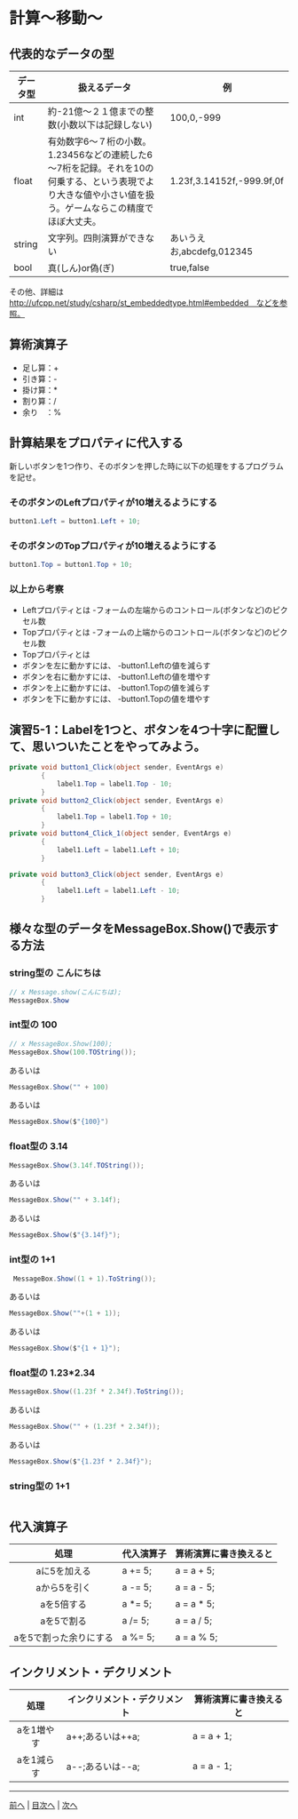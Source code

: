 # 計算～移動～

## 代表的なデータの型
|データ型|扱えるデータ|例|
|-------|-----------|--|
|int    | 約-21億～２１億までの整数(小数以下は記録しない)          | 100,0,-999 |
|float  | 有効数字6～７桁の小数。1.23456などの連続した6～7桁を記録。それを10の何乗する、という表現でより大きな値や小さい値を扱う。ゲームならこの精度でほぼ大丈夫。| 1.23f,3.14152f,-999.9f,0f |
|string | 文字列。四則演算ができない          | あいうえお,abcdefg,012345 |
|bool   | 真(しん)or偽(ぎ)          | true,false |

その他、詳細は http://ufcpp.net/study/csharp/st_embeddedtype.html#embedded　などを参照。

## 算術演算子
- 足し算：+
- 引き算：-
- 掛け算：*
- 割り算：/
- 余り　：%

## 計算結果をプロパティに代入する
新しいボタンを1つ作り、そのボタンを押した時に以下の処理をするプログラムを記せ。

### そのボタンのLeftプロパティが10増えるようにする
```cs
button1.Left = button1.Left + 10;
```

### そのボタンのTopプロパティが10増えるようにする
```cs
button1.Top = button1.Top + 10;
```

### 以上から考察
- Leftプロパティとは
  -フォームの左端からのコントロール(ボタンなど)のピクセル数
- Topプロパティとは
  -フォームの上端からのコントロール(ボタンなど)のピクセル数
- Topプロパティとは
- ボタンを左に動かすには、
  -button1.Leftの値を減らす
- ボタンを右に動かすには、
  -button1.Leftの値を増やす
- ボタンを上に動かすには、
  -button1.Topの値を減らす
- ボタンを下に動かすには、
  -button1.Topの値を増やす

## 演習5-1：Labelを1つと、ボタンを4つ十字に配置して、思いついたことをやってみよう。

```cs
private void button1_Click(object sender, EventArgs e)
        {
            label1.Top = label1.Top - 10;  
        }
private void button2_Click(object sender, EventArgs e)
        {
            label1.Top = label1.Top + 10;
        }
private void button4_Click_1(object sender, EventArgs e)
        {
            label1.Left = label1.Left + 10;
        }

private void button3_Click(object sender, EventArgs e)
        {
            label1.Left = label1.Left - 10;
        }        
```

## 様々な型のデータをMessageBox.Show()で表示する方法
### string型の こんにちは
```cs
// x Message.show(こんにちは);
MessageBox.Show
```

### int型の 100
```cs
// x MessageBox.Show(100);
MessageBox.Show(100.TOString());
```

あるいは
```cs
MessageBox.Show("" + 100)
```
あるいは
```cs
MessageBox.Show($"{100}")
```

### float型の 3.14
```cs
MessageBox.Show(3.14f.TOString());
```

あるいは

```cs
MessageBox.Show("" + 3.14f);
```

あるいは

```cs
MessageBox.Show($"{3.14f}");
```

### int型の 1+1
```cs
 MessageBox.Show((1 + 1).ToString());
```

あるいは

```cs
MessageBox.Show(""+(1 + 1));
```

あるいは

```cs
MessageBox.Show($"{1 + 1}");
```

### float型の 1.23*2.34
```cs
MessageBox.Show((1.23f * 2.34f).ToString());
```

あるいは

```cs
MessageBox.Show("" + (1.23f * 2.34f));
```

あるいは

```cs
MessageBox.Show($"{1.23f * 2.34f}");
```

### string型の 1+1
```cs

```

## 代入演算子
|処理                   |代入演算子|算術演算に書き換えると|
|:---------------------:|---------|-------------------|
|aに5を加える            | a += 5; | a = a + 5;          |
|aから5を引く           |  a -= 5;       | a = a - 5;    |
|aを5倍する             |  a *= 5;      | a = a * 5;                  |
|aを5で割る             |  a /= 5;       | a = a / 5;                  |
|aを5で割った余りにする   | a %= 5;        | a = a % 5;                  |

## インクリメント・デクリメント
|処理      |インクリメント・デクリメント|算術演算に書き換えると|
|:-------:|--------------------------|----------------------|
|aを1増やす| a++;あるいは++a;                         | a = a + 1;                  |		
|aを1減らす| a--;あるいは--a;                      | a = a - 1;                  |

---

[前へ](04.md) | [目次へ](README.md#%E7%9B%AE%E6%AC%A1) | [次へ](06.md)
